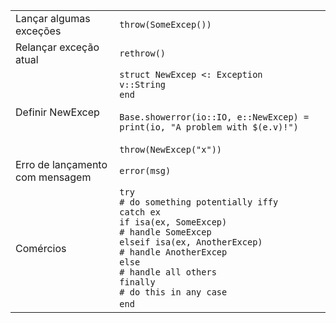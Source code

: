 |                           |                                                                                                                                                                                                                                                               |
| ------------------------- | ------------------------------------------------------------------------------------------------------------------------------------------------------------------------------------------------------------------------------------------------------------- |
| Lançar algumas exceções          | `throw(SomeExcep())`                                                                                                                                                                                                                                          |
| Relançar exceção atual | `rethrow()`                                                                                                                                                                                                                                                   |
| Definir NewExcep           | `struct NewExcep <: Exception`<br>`v::String`<br>`end`<br><br>`Base.showerror(io::IO, e::NewExcep) = print(io, "A problem with $(e.v)!")`<br><br>`throw(NewExcep("x"))`                                                                                       |
| Erro de lançamento com mensagem | `error(msg)`                                                                                                                                                                                                                                                  |
| Comércios                  | `try`<br>`# do something potentially iffy`<br>`catch ex`<br>`if isa(ex, SomeExcep)`<br>`# handle SomeExcep`<br>`elseif isa(ex, AnotherExcep)`<br>`# handle AnotherExcep`<br>`else`<br>`# handle all others`<br>`finally`<br>`# do this in any case`<br>`end`⁠ |

